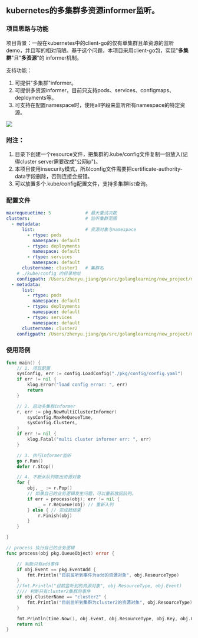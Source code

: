 ## kubernetes的多集群多资源informer监听。
### 项目思路与功能
项目背景：一般在kubernetes中的client-go的仅有单集群且单资源的监听demo，并且写的相对简陋。基于这个问题，本项目采用client-go包，实现"**多集群**"且"**多资源**"的
informer机制。

支持功能：
1. 可提供"多集群"informer。
2. 可提供多资源informer，目前只支持pods、services、configmaps、deployments等。
3. 可支持在配置namespace时，使用all字段来监听所有namespace的特定资源。

![](https://github.com/googs1025/multi-cluster-informer/blob/main/image/%E6%B5%81%E7%A8%8B%E5%9B%BE.jpg?raw=true)

### 附注：
1. 目录下创建一个resource文件，把集群的.kube/config文件复制一份放入(记得cluster server需要改成"公网ip")。
2. 本项目使用insecurity模式，所以config文件需要把certificate-authority-data字段删除，否则连接会报错。
3. 可以放置多个.kube/config配置文件，支持多集群list查询。

### 配置文件
```yaml
maxrequeuetime: 5             # 最大重试次数
clusters:                     # 监听集群范围
  - metadata:
      list:                   # 资源对象与namespace
        - rtype: pods
          namespace: default
        - rtype: deployments
          namespace: default
        - rtype: services
          namespace: default
      clustername: cluster1   # 集群名
    # ./kube/config 的目录地址  
    configpath: /Users/zhenyu.jiang/go/src/golanglearning/new_project/multi_cluster_informer/resource/config1
  - metadata:
      list:
        - rtype: pods
          namespace: default
        - rtype: deployments
          namespace: default
        - rtype: services
          namespace: default
      clustername: cluster2
    configpath: /Users/zhenyu.jiang/go/src/golanglearning/new_project/multi_cluster_informer/resource/config
```

### 使用范例
```go
func main() {
	// 1. 项目配置
	sysConfig, err := config.LoadConfig("./pkg/config/config.yaml")
	if err != nil {
		klog.Error("load config error: ", err)
		return
	}

	// 2. 启动多集群informer
	r, err := pkg.NewMultiClusterInformer(
		sysConfig.MaxReQueueTime,
		sysConfig.Clusters,
	)
	if err != nil {
		klog.Fatal("multi cluster informer err: ", err)
	}

	// 3. 执行informer监听
	go r.Run()
	defer r.Stop()

	// 4. 不断从队列取出资源对象
	for {
		obj, _ := r.Pop()
		// 如果自己的业务逻辑发生问题，可以重新放回队列。
		if err = process(obj); err != nil {
			_ = r.ReQueue(obj) // 重新入列
		} else { // 完成就结束
			r.Finish(obj)
		}
	}

}

// process 执行自己的业务逻辑
func process(obj pkg.QueueObject) error {

	// 判断只有add事件
	if obj.Event == pkg.EventAdd {
		fmt.Println("目前监听到事件为add的资源对象", obj.ResourceType)
	}
	//fmt.Println("目前监听到的资源对象", obj.ResourceType, obj.Event)
	//// 判断只有cluster2集群的事件
	if obj.ClusterName == "cluster2" {
		fmt.Println("目前监听到集群为cluster2的资源对象", obj.ResourceType)
	}

	fmt.Println(time.Now(), obj.Event, obj.ResourceType, obj.Key, obj.ClusterName)
	return nil
}
```
